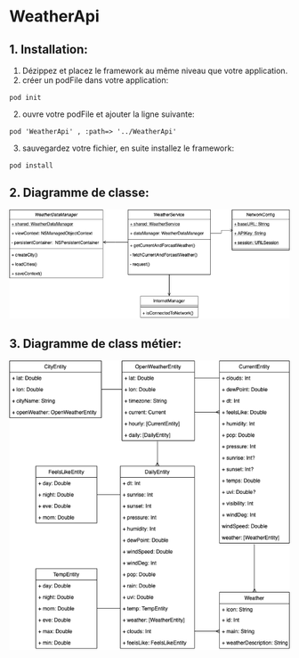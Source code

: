 # WeatherApi

## 1. Installation: 
1. Dézippez et placez le framework au même niveau que votre application.
1. créer un podFile dans votre application: 
```
pod init
```
2. ouvre votre podFile et ajouter la ligne suivante:
```
pod 'WeatherApi' , :path=> '../WeatherApi'
```
3. sauvegardez votre fichier, en suite installez le framework:
```
pod install
```
## 2. Diagramme de classe:

![image1](./images/class_diagram.png)

## 3. Diagramme de class métier:

![image2](./images/business_level.png)
